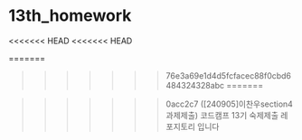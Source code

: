 # 13th_homework
<<<<<<< HEAD
<<<<<<< HEAD

=======
>>>>>>> 76e3a69e1d4d5fcfacec88f0cbd6484324328abc
=======

>>>>>>> 0acc2c7 ([240905]이찬우section4 과제제출)
코드캠프 13기 숙제제출 레포지토리 입니다
